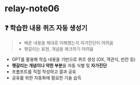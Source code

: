 # relay-note06

## ❓ 학습한 내용 퀴즈 자동 생성기
> - 배운 내용을 제대로 이해했는지 자가진단이 어려움
> - 헷갈리는 표현, 개념을 체크하기 어려움

- GPT를 활용해 학습 내용을 기반으로 퀴즈 생성 (OX, 객관식, 빈칸 등)
- **헷갈리는 개념이나 약한 부분**을 자동 식별 및 **자가진단**
- 프롬프트를 직접 작성하고 결과 공유
- 공유를 위한 자동화에 필요한 기술 습득